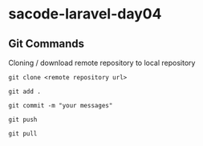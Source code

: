 # sacode-laravel-day04

## Git Commands

Cloning / download remote repository to local repository

```
git clone <remote repository url>
```

```
git add .
```

```
git commit -m "your messages"
```

```
git push
```

```
git pull
```